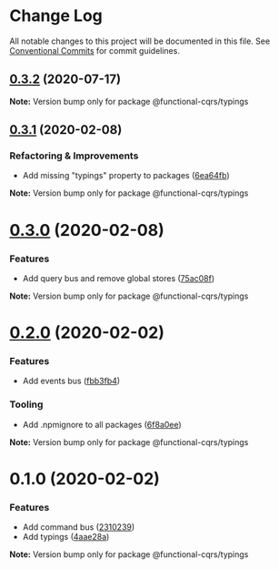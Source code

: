 # Change Log

All notable changes to this project will be documented in this file.
See [Conventional Commits](https://conventionalcommits.org) for commit guidelines.

## [0.3.2](https://github.com/TheUnderScorer/functional-cqrs/compare/@functional-cqrs/typings@0.3.1...@functional-cqrs/typings@0.3.2) (2020-07-17)

**Note:** Version bump only for package @functional-cqrs/typings





## [0.3.1](https://github.com/TheUnderScorer/functional-cqrs/compare/@functional-cqrs/typings@0.3.0...@functional-cqrs/typings@0.3.1) (2020-02-08)


### Refactoring & Improvements

- Add missing "typings" property to packages ([6ea64fb](https://github.com/TheUnderScorer/functional-cqrs/commit/6ea64fb3bbd273c67119058dd70e60b16a4d2c6d))

**Note:** Version bump only for package @functional-cqrs/typings





# [0.3.0](https://github.com/TheUnderScorer/functional-cqrs/compare/@functional-cqrs/typings@0.2.0...@functional-cqrs/typings@0.3.0) (2020-02-08)


### Features

- Add query bus and remove global stores ([75ac08f](https://github.com/TheUnderScorer/functional-cqrs/commit/75ac08f41fc194880704fdd65a5e8badaca9dd26))

**Note:** Version bump only for package @functional-cqrs/typings





# [0.2.0](https://github.com/TheUnderScorer/functional-cqrs/compare/@functional-cqrs/typings@0.1.0...@functional-cqrs/typings@0.2.0) (2020-02-02)


### Features

- Add events bus ([fbb3fb4](https://github.com/TheUnderScorer/functional-cqrs/commit/fbb3fb4225c486c9763331134ef35c735169b1e6))


### Tooling

- Add .npmignore to all packages ([6f8a0ee](https://github.com/TheUnderScorer/functional-cqrs/commit/6f8a0ee1d87bb4790580df49ab54d7b1a67971f7))

**Note:** Version bump only for package @functional-cqrs/typings





# 0.1.0 (2020-02-02)


### Features

- Add command bus ([2310239](https://github.com/TheUnderScorer/functional-cqrs/commit/2310239f98893fffa8fc347e7a217205a2ef24a6))
- Add typings ([4aae28a](https://github.com/TheUnderScorer/functional-cqrs/commit/4aae28a705478beca073efb47be70543924248e2))

**Note:** Version bump only for package @functional-cqrs/typings
